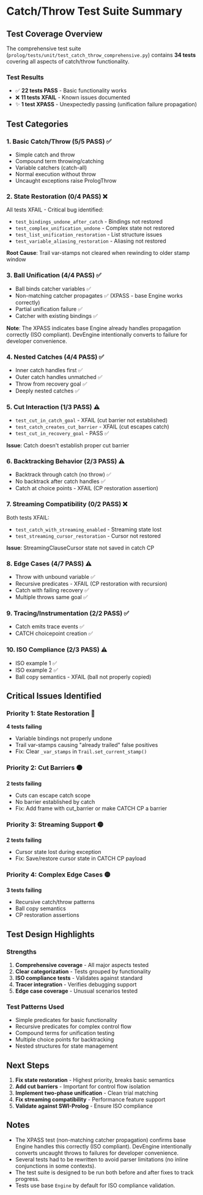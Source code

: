 # Catch/Throw Test Suite Summary

## Test Coverage Overview

The comprehensive test suite (`prolog/tests/unit/test_catch_throw_comprehensive.py`) contains **34 tests** covering all aspects of catch/throw functionality.

### Test Results
- ✅ **22 tests PASS** - Basic functionality works
- ❌ **11 tests XFAIL** - Known issues documented
- ✨ **1 test XPASS** - Unexpectedly passing (unification failure propagation)

## Test Categories

### 1. Basic Catch/Throw (5/5 PASS) ✅
- Simple catch and throw
- Compound term throwing/catching
- Variable catchers (catch-all)
- Normal execution without throw
- Uncaught exceptions raise PrologThrow

### 2. State Restoration (0/4 PASS) ❌
All tests XFAIL - Critical bug identified:
- `test_bindings_undone_after_catch` - Bindings not restored
- `test_complex_unification_undone` - Complex state not restored
- `test_list_unification_restoration` - List structure issues
- `test_variable_aliasing_restoration` - Aliasing not restored

**Root Cause**: Trail var-stamps not cleared when rewinding to older stamp window

### 3. Ball Unification (4/4 PASS) ✅
- Ball binds catcher variables ✅
- Non-matching catcher propagates ✅ (XPASS - base Engine works correctly)
- Partial unification failure ✅
- Catcher with existing bindings ✅

**Note**: The XPASS indicates base Engine already handles propagation correctly (ISO compliant). DevEngine intentionally converts to failure for developer convenience.

### 4. Nested Catches (4/4 PASS) ✅
- Inner catch handles first ✅
- Outer catch handles unmatched ✅
- Throw from recovery goal ✅
- Deeply nested catches ✅

### 5. Cut Interaction (1/3 PASS) ⚠️
- `test_cut_in_catch_goal` - XFAIL (cut barrier not established)
- `test_catch_creates_cut_barrier` - XFAIL (cut escapes catch)
- `test_cut_in_recovery_goal` - PASS ✅

**Issue**: Catch doesn't establish proper cut barrier

### 6. Backtracking Behavior (2/3 PASS) ⚠️
- Backtrack through catch (no throw) ✅
- No backtrack after catch handles ✅
- Catch at choice points - XFAIL (CP restoration assertion)

### 7. Streaming Compatibility (0/2 PASS) ❌
Both tests XFAIL:
- `test_catch_with_streaming_enabled` - Streaming state lost
- `test_streaming_cursor_restoration` - Cursor not restored

**Issue**: StreamingClauseCursor state not saved in catch CP

### 8. Edge Cases (4/7 PASS) ⚠️
- Throw with unbound variable ✅
- Recursive predicates - XFAIL (CP restoration with recursion)
- Catch with failing recovery ✅
- Multiple throws same goal ✅

### 9. Tracing/Instrumentation (2/2 PASS) ✅
- Catch emits trace events ✅
- CATCH choicepoint creation ✅

### 10. ISO Compliance (2/3 PASS) ⚠️
- ISO example 1 ✅
- ISO example 2 ✅
- Ball copy semantics - XFAIL (ball not properly copied)

## Critical Issues Identified

### Priority 1: State Restoration 🔴
**4 tests failing**
- Variable bindings not properly undone
- Trail var-stamps causing "already trailed" false positives
- Fix: Clear `_var_stamps` in `Trail.set_current_stamp()`

### Priority 2: Cut Barriers 🟠
**2 tests failing**
- Cuts can escape catch scope
- No barrier established by catch
- Fix: Add frame with cut_barrier or make CATCH CP a barrier

### Priority 3: Streaming Support 🟡
**2 tests failing**
- Cursor state lost during exception
- Fix: Save/restore cursor state in CATCH CP payload

### Priority 4: Complex Edge Cases 🟡
**3 tests failing**
- Recursive catch/throw patterns
- Ball copy semantics
- CP restoration assertions

## Test Design Highlights

### Strengths
1. **Comprehensive coverage** - All major aspects tested
2. **Clear categorization** - Tests grouped by functionality
3. **ISO compliance tests** - Validates against standard
4. **Tracer integration** - Verifies debugging support
5. **Edge case coverage** - Unusual scenarios tested

### Test Patterns Used
- Simple predicates for basic functionality
- Recursive predicates for complex control flow
- Compound terms for unification testing
- Multiple choice points for backtracking
- Nested structures for state management

## Next Steps

1. **Fix state restoration** - Highest priority, breaks basic semantics
2. **Add cut barriers** - Important for control flow isolation
3. **Implement two-phase unification** - Clean trial matching
4. **Fix streaming compatibility** - Performance feature support
5. **Validate against SWI-Prolog** - Ensure ISO compliance

## Notes

- The XPASS test (non-matching catcher propagation) confirms base Engine handles this correctly (ISO compliant). DevEngine intentionally converts uncaught throws to failures for developer convenience.
- Several tests had to be rewritten to avoid parser limitations (no inline conjunctions in some contexts).
- The test suite is designed to be run both before and after fixes to track progress.
- Tests use base `Engine` by default for ISO compliance validation.